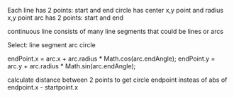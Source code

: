 Each line has 2 points: start and end
circle has center x,y point and radius x,y point
arc has 2 points: start and end


continuous line consists of many line segments that could be lines or arcs

Select:
line
segment
arc
circle


  endPoint.x = arc.x + arc.radius * Math.cos(arc.endAngle);
        endPoint.y = arc.y + arc.radius * Math.sin(arc.endAngle);


calculate distance between 2 points to get circle endpoint insteas of abs of endpoint.x - startpoint.x
